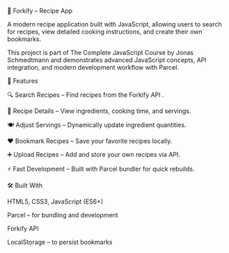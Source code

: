 🥗 Forkify – Recipe App

A modern recipe application built with JavaScript, allowing users to search for recipes, view detailed cooking instructions, and create their own bookmarks.

This project is part of The Complete JavaScript Course by Jonas Schmedtmann and demonstrates advanced JavaScript concepts, API integration, and modern development workflow with Parcel.

🚀 Features

🔍 Search Recipes – Find recipes from the Forkify API
.

📖 Recipe Details – View ingredients, cooking time, and servings.

🍽️ Adjust Servings – Dynamically update ingredient quantities.

❤️ Bookmark Recipes – Save your favorite recipes locally.

➕ Upload Recipes – Add and store your own recipes via API.

⚡ Fast Development – Built with Parcel bundler for quick rebuilds.

🛠️ Built With

HTML5, CSS3, JavaScript (ES6+)

Parcel – for bundling and development

Forkify API

LocalStorage – to persist bookmarks

